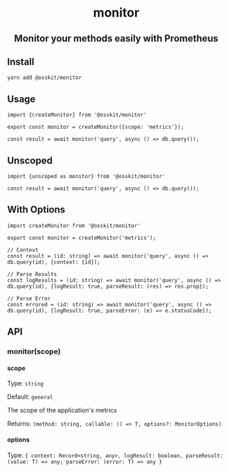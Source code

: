 <div align="center">

# monitor

## Monitor your methods easily with Prometheus

</div>

## Install
```
yarn add @osskit/monitor
```

## Usage
```
import {createMonitor} from '@osskit/monitor'

export const monitor = createMonitor({scope: 'metrics'});

const result = await monitor('query', async () => db.query());
```
## Unscoped
```
import {unscoped as monitor} from '@osskit/monitor'

const result = await monitor('query', async () => db.query());
```
## With Options
```
import createMonitor from '@osskit/monitor'

export const monitor = createMonitor('metrics');

// Context
const result = (id: string) => await monitor('query', async () => db.query(id), {context: {id});

// Parse Results
const logResults = (id: string) => await monitor('query', async () => db.query(id), {logResult: true, parseResult: (res) => res.prop});

// Parse Error
const errored = (id: string) => await monitor('query', async () => db.query(id), {logResult: true, parseError: (e) => e.statusCode});
```

## API

### monitor(scope)
#### scope
Type: `string`

Default: `general`

The scope of the application's metrics

Returns: `(method: string, callable: () => T, options?: MonitorOptions)`

#### options
Type: `{ context: Record<string, any>, logResult: boolean, parseResult: (value: T) => any; parseError: (error: T) => any }`

